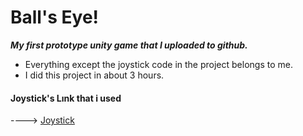 # Ball's Eye!

***My first prototype unity game that I uploaded to github.***

- Everything except the joystick code in the project belongs to me.
- I did this project in about 3 hours.

#### Joystick's Lınk that i used 
----> [Joystick](https://assetstore.unity.com/packages/tools/input-management/joystick-pack-107631)

